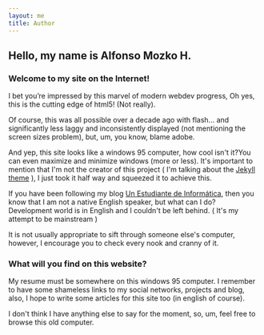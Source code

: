```yaml
---
layout: me
title: Author
---
```


## Hello, my name is Alfonso Mozko H. 
###  Welcome to my site on the Internet! 

I bet you’re impressed by this marvel of modern webdev progress, Oh yes, this is the cutting edge of html5! (Not really).

Of course, this was all possible over a decade ago with flash... and significantly less laggy and inconsistently displayed (not mentioning the screen sizes problem), but, um, you know, blame adobe.

And yep, this site looks like a windows 95 computer, how cool isn't it?You can even maximize and minimize windows (more or less). It's important to mention that I'm not the creator of this project ( I'm talking about the <a href="https://github.com/h01000110" target="_blank">Jekyll theme</a> ), I just took it half way and squeezed it to achieve this.

If you have been following my blog <a href="https://alfonsomozkoh.github.io" target="_blank">Un Estudiante de Informática</a>, then you know that I am not a native English speaker, but what can I do? Development world is in English and I couldn't be left behind. (  It's my attempt to be mainstream )

It is not usually appropriate to sift through someone else's computer, however, I encourage you to check every nook and cranny of it.

### What will you find on this website?  
My resume must be somewhere on this windows 95 computer. I remember to have some shameless links to my social networks, projects and blog, also, I hope to write some articles for this site too (in english of course). 

I don't think I have anything else to say for the moment, so, um, feel free to browse this old computer.
